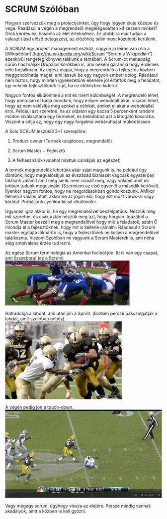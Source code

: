 SCRUM Szólóban
==============
Hogyan szervezzük meg a projectjeinket, úgy hogy legyen eleje közepe és vége. Ráadásul a végén a megrendelő megelégedetten kifizessen minket? Örök kérdés ez, hasonló az élet értelméhez. Ez utobbira már tudjuk a választ (lásd előző bejegyzés), az előzőhöz talán most közelebb kerülünk.

A SCRUM egy project management eszköz, nagyon jó leírás van róla a [Wikipédián] (http://hu.wikipedia.org/wiki/Scrum "Scrum a Wikipédián") ezenkívűl rengeteg könyvet találunk a témában. A Scrum-ot manapság sűrün használják Drupalos körökben is, ami nekem garancia hogy érdemes vele foglalkozni. Az egész alapja, hogy a megrendelő a fejlesztés közben meggondolhatja magát, ami lássuk be egy nagyon emberi dolog. Ráadásul nem biztos, hogy minden igyekezetünk ellenére jól értettük meg a feladatot, így nekünk fejlesztőknek is jó, ha ez időközben kiderül.

Nagyon fontos elkülöníteni a mit és miért különbségét. A megrendelő lehet, hogy pontosan el tudja mondani, hogy milyen weboldalt akar, viszont lehet, hogy az nem valósítja meg azokat a célokat, amiket el akar a weboldallal érni. Például azt szeretné, ha az oldalon egy kacsa 5 percenként random módon kiválasztana egy terméket, és beledobná azt a látogató kosarába. Viszont a célja az, hogy egy nagy forgalmú webáruházat működtessen.

A Solo SCRUM leszűkűl 2+1 szereplőre:

1. Product owner (Termék tulajdonos, megrendelő)
2. Scrum Master + Fejlesztő

3. A felhasználók (valahol miattuk csináljuk az egészet)

A termék megrendelők lehetünk akár saját magunk is, ha például úgy döntünk, hogy megvalósítjuk az évszázad bizniszét vagcsak egyszerűen találunk valamit amit még senki nem csinált meg, vagy valamit amit mi jobban tudunk megcsinálni (Szerintem az első egyenlő a második kettővel). Ilyenkor nagyon fontos, hogy ne megoldásokban gondolkozzunk. AMikor felmerűl valami ötlet, akkor ne az jöjjön elő, hogy ezt most views-al vagy kóddal. Próbáljunk ilyenkor kicsit elkülönülni.

Ugyanez igaz akkor is, ha egy megrendelővel beszélgetünk. Nézzük meg mit szeretne, és csak aztán nézzük meg azt, hogy hogyan. Igazából a Scrum Master beszéli meg a megrendelővel hogy mik a feladatok, aztán Ő miondja el a fejlesztőknek, hogy mit is kellene csinálni. Ráadásul a Scrum master egyfajta lökhárító is, hogy a fejlesztőnek ne kelljen a megrendelővel találkoznia. Viszont Szolóban mi vagyunk a Scrum Masterek is, ami néha elég ambivalens érzés tud lenni.

Az egész Scrum terminológia az Amerikai fociból jön. Itt is van egy csapat, ami összeborul (ez a Scrum)
![Scrum](giphy.gif)

Hátradobja a labdát, ami után jön a Sprint. (közben persze passzolgatják a labdát, amit szolóban nehéz).
![Sprint](sprint-football-tickets.jpg)

A végén pedig jön a touch-down.
![Touch-down](touch-down.gif)

Vagy mégegy scrum, úgyhogy vissza az elejére.
Persze mindig vannak akadályok, amit a közben le kell győzni.


[1]: http://www.lifehack.org/articles/productivity/scrum-for-one.html "LifeHack"
